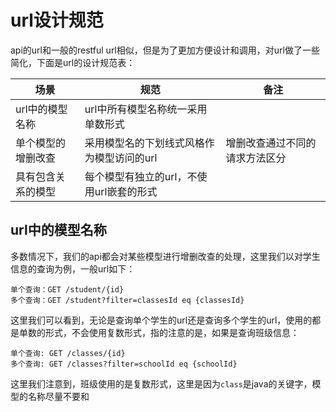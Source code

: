 # url设计规范

api的url和一般的restful url相似，但是为了更加方便设计和调用，对url做了一些简化，下面是url的设计规范表：

|场景|规范|备注|
|----|----|----|
|url中的模型名称|url中所有模型名称统一采用单数形式||
|单个模型的增删改查|采用模型名的下划线式风格作为模型访问的url|增删改查通过不同的请求方法区分|
|具有包含关系的模型|每个模型有独立的url，不使用url嵌套的形式||

## url中的模型名称

多数情况下，我们的api都会对某些模型进行增删改查的处理，这里我们以对学生信息的查询为例，一般url如下：

```
单个查询：GET /student/{id}
多个查询：GET /student?filter=classesId eq {classesId}
```

这里我们可以看到，无论是查询单个学生的url还是查询多个学生的url，使用的都是单数的形式，不会使用复数形式，指的注意的是，如果是查询班级信息：

```
单个查询: GET /classes/{id}
多个查询: GET /classes?filter=schoolId eq {schoolId}
```

这里我们注意到，班级使用的是复数形式，这里是因为`class`是java的关键字，模型的名称尽量不要和
